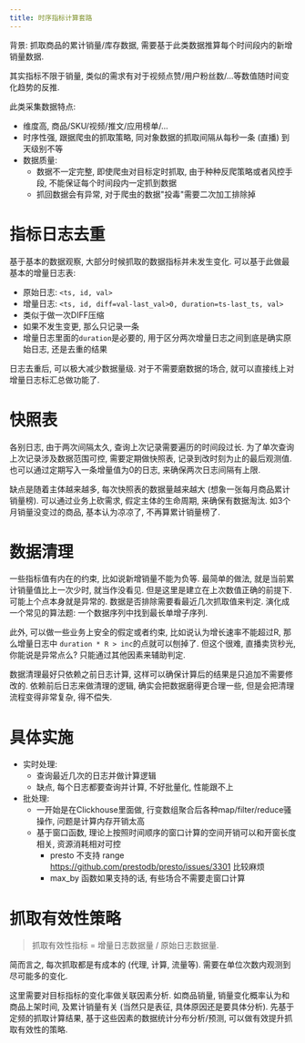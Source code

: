 ```yaml
---
title: 时序指标计算套路
---
```


背景: 抓取商品的累计销量/库存数据, 需要基于此类数据推算每个时间段内的新增销量数据.

其实指标不限于销量, 类似的需求有对于视频点赞/用户粉丝数/...等数值随时间变化趋势的反推.

此类采集数据特点:

- 维度高, 商品/SKU/视频/推文/应用榜单/...
- 时序性强, 跟据爬虫的抓取策略, 同对象数据的抓取间隔从每秒一条 (直播) 到天级别不等
- 数据质量:
  - 数据不一定完整, 即使爬虫对目标定时抓取, 由于种种反爬策略或者风控手段, 不能保证每个时间段内一定抓到数据
  - 抓回数据会有异常, 对于爬虫的数据"投毒"需要二次加工排除掉

# 指标日志去重

基于基本的数据观察, 大部分时候抓取的数据指标并未发生变化. 可以基于此做最基本的增量日志表:

- 原始日志: `<ts, id, val>`
- 增量日志: `<ts, id, diff=val-last_val>0, duration=ts-last_ts, val>`
- 类似于做一次DIFF压缩
- 如果不发生变更, 那么只记录一条
- 增量日志里面的`duration`是必要的, 用于区分两次增量日志之间到底是确实原始日志, 还是去重的结果

日志去重后, 可以极大减少数据量级. 对于不需要磨数据的场合, 就可以直接线上对增量日志标汇总做功能了.

# 快照表

各别日志, 由于两次间隔太久, 查询上次记录需要遍历的时间段过长. 为了单次查询上次记录涉及数据范围可控,
需要定期做快照表, 记录到改时刻为止的最后观测值. 也可以通过定期写入一条增量值为0的日志, 来确保两次日志间隔有上限.

缺点是随着主体越来越多, 每次快照表的数据量越来越大 (想象一张每月商品累计销量榜).
可以通过业务上砍需求, 假定主体的生命周期, 来确保有数据淘汰.
如3个月销量没变过的商品, 基本认为凉凉了, 不再算累计销量榜了.

# 数据清理

一些指标值有内在的约束, 比如说新增销量不能为负等.
最简单的做法, 就是当前累计销量值比上一次少时, 就当作没看见.
但是这里是建立在上次数值正确的前提下. 可能上个点本身就是异常的.
数据是否排除需要看最近几次抓取值来判定. 演化成一个常见的算法题: 一个数据序列中找到最长单增子序列.

此外, 可以做一些业务上安全的假定或者约束, 比如说认为增长速率不能超过R, 那么增量日志中 `duration * R > inc`的点就可以刨掉了.
但这个很难, 直播卖货秒光, 你能说是异常点么? 只能通过其他因素来辅助判定.

数据清理最好只依赖之前日志计算, 这样可以确保计算后的结果是只追加不需要修改的.
依赖前后日志来做清理的逻辑, 确实会把数据磨得更合理一些, 但是会把清理流程变得非常复杂, 得不偿失.

# 具体实施

- 实时处理:
  - 查询最近几次的日志并做计算逻辑
  - 缺点, 每个日志都要查询并计算, 不好批量化, 性能跟不上
- 批处理:
  - 一开始是在Clickhouse里面做, 行变数组聚合后各种map/filter/reduce骚操作, 问题是计算内存开销太高
  - 基于窗口函数, 理论上按照时间顺序的窗口计算的空间开销可以和开窗长度相关, 资源消耗相对可控
      - presto 不支持 range https://github.com/prestodb/presto/issues/3301 比较麻烦
      - max_by 函数如果支持的话, 有些场合不需要走窗口计算

# 抓取有效性策略

> 抓取有效性指标 = 增量日志数据量 / 原始日志数据量.

简而言之, 每次抓取都是有成本的 (代理, 计算, 流量等). 需要在单位次数内观测到尽可能多的变化.

这里需要对目标指标的变化率做关联因素分析. 如商品销量, 销量变化概率认为和商品上架时间, 及累计销量有关 (当然只是表征, 具体原因还是要具体分析).
先基于定频的抓取计算结果, 基于这些因素的数据统计分布分析/预测, 可以做有效提升抓取有效性的策略.
